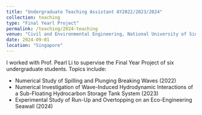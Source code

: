 ```yaml
---
title: "Undergraduate Teaching Assistant AY2022/2023/2024"
collection: teaching
type: "Final Yearl Project"
permalink: /teaching/2024-teaching
venue: "Civil and Environmental Engineering, National University of Singapore"
date: 2024-09-01
location: "Singapore"
---
```


I worked with Prof. Pearl Li to supervise the Final Year Project of six undergraduate students. Topics include:
* Numerical Study of Spilling and Plunging Breaking Waves (2022)
* Numerical Investigation of Wave-Induced Hydrodynamic Interactions of a Sub-Floating Hydrocarbon Storage Tank System (2023)
* Experimental Study of Run-Up and Overtopping on an Eco-Engineering Seawall (2024)

